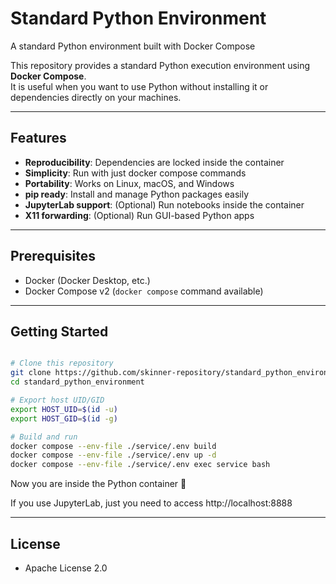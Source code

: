 # Standard Python Environment

A standard Python environment built with Docker Compose

This repository provides a standard Python execution environment using **Docker Compose**.  
It is useful when you want to use Python without installing it or dependencies directly on your machines.

---

## Features

- **Reproducibility**: Dependencies are locked inside the container
- **Simplicity**: Run with just docker compose commands
- **Portability**: Works on Linux, macOS, and Windows
- **pip ready**: Install and manage Python packages easily
- **JupyterLab support**: (Optional) Run notebooks inside the container
- **X11 forwarding**: (Optional) Run GUI-based Python apps

---


## Prerequisites

- Docker (Docker Desktop, etc.)
- Docker Compose v2 (`docker compose` command available)

---

## Getting Started

```bash

# Clone this repository
git clone https://github.com/skinner-repository/standard_python_environment.git
cd standard_python_environment

# Export host UID/GID
export HOST_UID=$(id -u) 
export HOST_GID=$(id -g)

# Build and run
docker compose --env-file ./service/.env build
docker compose --env-file ./service/.env up -d
docker compose --env-file ./service/.env exec service bash

```
Now you are inside the Python container 🎉

If you use JupyterLab, just you need to access http://localhost:8888

---

## License
- Apache License 2.0